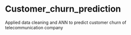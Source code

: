 # Customer_churn_prediction
Applied data cleaning and ANN to predict customer churn of telecommunication company
